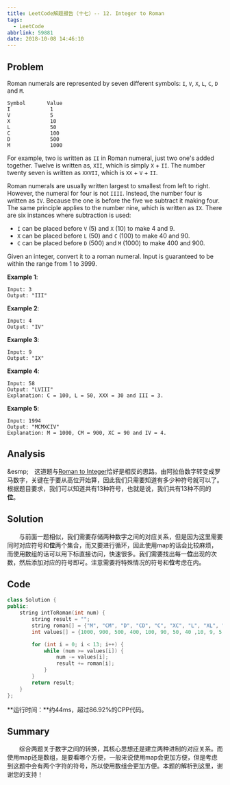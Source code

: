 ```yaml
---
title: LeetCode解题报告（十七）-- 12. Integer to Roman
tags:
  - LeetCode
abbrlink: 59881
date: 2018-10-08 14:46:10
---
```

## Problem
Roman numerals are represented by seven different symbols: `I`, `V`, `X`, `L`, `C`, `D` and `M`.

```
Symbol       Value
I             1
V             5
X             10
L             50
C             100
D             500
M             1000
```

For example, two is written as `II` in Roman numeral, just two one's added together. Twelve is written as, `XII`, which is simply `X` + `II`. The number twenty seven is written as `XXVII`, which is `XX` + `V` + `II`.

Roman numerals are usually written largest to smallest from left to right. However, the numeral for four is not `IIII`. Instead, the number four is written as `IV`. Because the one is before the five we subtract it making four. The same principle applies to the number nine, which is written as `IX`. There are six instances where subtraction is used:
  + `I` can be placed before `V` (5) and `X` (10) to make 4 and 9.
  + `X` can be placed before `L` (50) and `C` (100) to make 40 and 90.
  + `C` can be placed before `D` (500) and `M` (1000) to make 400 and 900.

Given an integer, convert it to a roman numeral. Input is guaranteed to be within the range from 1 to 3999.
<!-- more -->

**Example 1**:
```
Input: 3
Output: "III"
```

**Example 2**:
```
Input: 4
Output: "IV"
```

**Example 3**:
```
Input: 9
Output: "IX"
```

**Example 4**:
```
Input: 58
Output: "LVIII"
Explanation: C = 100, L = 50, XXX = 30 and III = 3.
```

**Example 5**:
```
Input: 1994
Output: "MCMXCIV"
Explanation: M = 1000, CM = 900, XC = 90 and IV = 4.
```

## Analysis
&esmp;&emsp;这道题与[Roman to Integer](https://leungyukshing.github.io/archives/LeetCode%E8%A7%A3%E9%A2%98%E6%8A%A5%E5%91%8A%EF%BC%88%E5%8D%81%E5%85%AD%EF%BC%89--%2013.%20Roman%20to%20Integer.html)恰好是相反的思路。由阿拉伯数字转变成罗马数字，关键在于要从高位开始算，因此我们只需要知道有多少种符号就可以了。根据题目要求，我们可以知道共有13种符号，也就是说，我们共有13种不同的**位**。

## Solution
&emsp;&emsp;与前面一题相似，我们需要存储两种数字之间的对应关系，但是因为这里需要同时对应符号和**位**两个集合，而又要进行循环，因此使用map的话会比较麻烦，而使用数组的话可以用下标直接访问，快速很多。我们需要找出每一**位**出现的次数，然后添加对应的符号即可。注意需要将特殊情况的符号和**位**考虑在内。

## Code
```C++
class Solution {
public:
    string intToRoman(int num) {
        string result = "";
        string roman[] = {"M", "CM", "D", "CD", "C", "XC", "L", "XL", "X", "IX", "V", "IV", "I"};
        int values[] = {1000, 900, 500, 400, 100, 90, 50, 40 ,10, 9, 5, 4, 1};

        for (int i = 0; i < 13; i++) {
            while (num >= values[i]) {
                num -= values[i];
                result += roman[i];
            }
        }
        return result;
    }
};
```
**运行时间：**约44ms，超过86.92%的CPP代码。

## Summary
&emsp;&emsp;综合两题关于数字之间的转换，其核心思想还是建立两种进制的对应关系。而使用map还是数组，是要看哪个方便，一般来说使用map会更加方便，但是考虑到这题中会有两个字符的符号，所以使用数组会更加方便。本题的解析到这里，谢谢您的支持！
